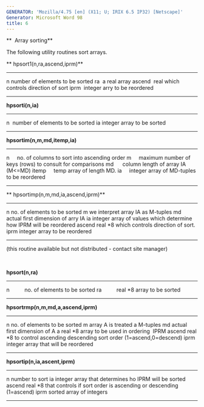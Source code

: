 ```yaml
---
GENERATOR: 'Mozilla/4.75 [en] (X11; U; IRIX 6.5 IP32) [Netscape]'
Generator: Microsoft Word 98
title: 6
---
```


**  Array sorting**

 The following utility routines sort arrays.

 ** hpsort1(n,ra,ascend,iprm)**

   --------- ---------------------------------------
   n         number of elements to be sorted
   ra        a real array
   ascend    real which controls direction of sort
   iprm      integer arry to be reordered
   --------- ---------------------------------------

 **hpsorti(n,ia)**

   ---- ---------------------------------
   n    number of elements to be sorted
   ia   integer array to be sorted
   ---- ---------------------------------

 **hpsortim(n,m,md,itemp,ia)**

   ------- --------------------------------------------------------------
   n           no. of columns to sort into ascending order
   m           maximum number of keys (rows) to consult for comparisons
   md          column length of array IA (M&lt;=MD)
   itemp       temp array of length MD.
   ia          integer array of MD-tuples to be reordered
   ------- --------------------------------------------------------------

 ** hpsortimp(n,m,md,ia,ascend,iprm)**

   -------- --------------------------------------------------------------------
   n        no. of elements to be sorted
   m        we interpret array IA as M-tuples
   md       actual first dimension of arry IA
   ia       integer array of values which determine how IPRM will be reordered
   ascend   real
*8 which controls direction of sort.
   iprm     integer array to be reordered
   -------- --------------------------------------------------------------------

 (this routine available but not distributed - contact site manager)

  

 **hpsort(n,ra)**

   ---- ---------------------------------------
   n             no. of elements to be sorted
   ra            real
*8 array to be sorted
   ---- ---------------------------------------

 **hpsortrmp(n,m,md,a,ascend,iprm)**

   -------- -------------------------------------------------------------------------
   n        no. of elements to be sorted
   m        array A is treated a M-tuples
   md       actual first dimension of A
   a        real
*8 array to be used in ordering  IPRM
   ascend   real
*8 to control ascending descending sort order (1=ascend,0=descend)
   iprm     integer array that will be reordered
   -------- -------------------------------------------------------------------------

 **hpsortip(n,ia,ascent,iprm)**

   -------- ---------------------------------------------------------------------------
   n        number to sort
   ia       integer array that determines ho IPRM will be sorted
   ascend   real
*8 that controls if sort order is ascending or descending (1=ascend)
   iprm     sorted array of integers 
   -------- ---------------------------------------------------------------------------




